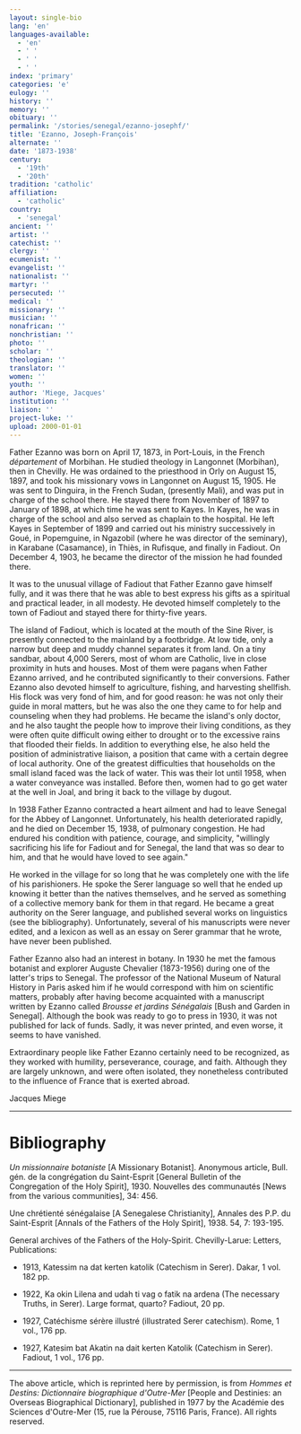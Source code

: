 ```yaml
---
layout: single-bio
lang: 'en'
languages-available:
  - 'en'
  - ' '
  - ' '
  - ' '
index: 'primary'
categories: 'e'
eulogy: ''
history: ''
memory: ''
obituary: ''
permalink: '/stories/senegal/ezanno-josephf/'
title: 'Ezanno, Joseph-François'
alternate: ''
date: '1873-1938'
century:
  - '19th'
  - '20th'
tradition: 'catholic'
affiliation:
  - 'catholic'
country:
  - 'senegal'
ancient: ''
artist: ''
catechist: ''
clergy: ''
ecumenist: ''
evangelist: ''
nationalist: ''
martyr: ''
persecuted: ''
medical: ''
missionary: ''
musician: ''
nonafrican: ''
nonchristian: ''
photo: ''
scholar: ''
theologian: ''
translator: ''
women: ''
youth: ''
author: 'Miege, Jacques'
institution: ''
liaison: ''
project-luke: ''
upload: 2000-01-01
---
```



Father Ezanno was born on April 17, 1873, in Port-Louis, in the French *département* of Morbihan. He studied theology in Langonnet (Morbihan), then in Chevilly. He was ordained to the priesthood in Orly on August 15, 1897, and took his missionary vows in Langonnet on August 15, 1905. He was sent to Dinguira, in the French Sudan, (presently Mali), and was put in charge of the school there. He stayed there from November of 1897 to January of 1898, at which time he was sent to Kayes. In Kayes, he was in charge of the school and also served as chaplain to the hospital. He left Kayes in September of 1899 and carried out his ministry successively in Goué, in Popemguine, in Ngazobil (where he was director of the seminary), in Karabane (Casamance), in Thiès, in Rufisque, and finally in Fadiout. On December 4, 1903, he became the director of the mission he had founded there.

It was to the unusual village of Fadiout that Father Ezanno gave himself fully, and it  was there that he was able to best express his gifts as a spiritual and practical leader, in all modesty. He devoted himself completely to the town of Fadiout and stayed there for thirty-five years.

The island of Fadiout, which is located at the mouth of the Sine River, is presently connected to the mainland by a footbridge. At low tide, only a narrow but deep and muddy channel separates it from land. On a tiny sandbar, about 4,000 Serers, most of whom are Catholic, live in close proximity in huts and houses. Most of them were pagans when Father Ezanno arrived, and he contributed significantly to their conversions. Father Ezanno also devoted himself to agriculture, fishing, and harvesting shellfish. His flock was very fond of him, and for good reason: he was not only their guide in moral matters, but he was also the one they came to for help and counseling when they had problems. He became the island's only doctor, and he also taught the people how to improve their living conditions, as they were often quite difficult owing either to drought or to the excessive rains that flooded their fields. In addition to everything else, he also held the position of administrative liaison, a position that came with a certain degree of local authority. One of the greatest difficulties that households on the small island faced was the lack of water. This was their lot until 1958, when a water conveyance was installed. Before then, women had to go get water at the well in Joal, and bring it back to the village by dugout.

In 1938 Father Ezanno contracted a heart ailment and had to leave Senegal for the Abbey of Langonnet. Unfortunately, his health deteriorated rapidly, and he died on December 15, 1938, of pulmonary congestion. He had endured his condition with patience, courage, and simplicity, "willingly sacrificing his life for Fadiout and for Senegal, the land that was so dear to him, and that he would have loved to see again."

He worked in the village for so long that he was completely one with the life of his parishioners. He spoke the Serer language so well that he ended up knowing it better than the natives themselves, and he served as something of a collective memory bank for them in that regard. He became a great authority on the Serer language, and published several works on linguistics (see the bibliography). Unfortunately, several of his manuscripts were never edited, and a lexicon as well as an essay on Serer grammar that he wrote, have never been published.

Father Ezanno also had an interest in botany. In 1930 he met the famous botanist and explorer Auguste Chevalier (1873-1956) during one of the latter's trips to Senegal. The professor of the National Museum of Natural History in Paris asked him if he would correspond with him on scientific matters, probably after having become acquainted with a manuscript written by Ezanno called *Brousse et jardins Sénégalais* [Bush and Garden in Senegal]. Although the book was ready to go to press in 1930, it was not published for lack of funds. Sadly, it was never printed, and even worse, it seems to have vanished.

Extraordinary people like Father Ezanno certainly need to be recognized, as they worked with humility, perseverance, courage, and faith. Although they are largely unknown, and were often isolated, they nonetheless contributed to the influence of France that is exerted abroad.

Jacques Miege

---

# Bibliography

*Un missionnaire botaniste* [A Missionary Botanist]. Anonymous article, Bull. gén. de la congrégation du Saint-Esprit [General Bulletin of the Congregation of the Holy Spirit], 1930. Nouvelles des communautés [News from the various communities], 34: 456.

Une chrétienté sénégalaise [A Senegalese Christianity], Annales des P.P. du Saint-Esprit [Annals of the Fathers of the Holy Spirit], 1938. 54, 7: 193-195.

General archives of the Fathers of the Holy-Spirit. Chevilly-Larue: Letters, Publications:

- 1913, Katessim na dat kerten katolik (Catechism in Serer). Dakar, 1 vol. 182 pp.

- 1922, Ka okin Lilena and udah ti vag o fatik na ardena (The necessary Truths, in Serer). Large format, quarto? Fadiout, 20 pp.

- 1927, Catéchisme sérère illustré (illustrated Serer catechism). Rome, 1 vol., 176 pp.

- 1927, Katesim bat Akatin na dait kerten Katolik (Catechism in Serer). Fadiout, 1 vol., 176 pp.

---

The above article, which is reprinted here by permission, is from *Hommes et Destins: Dictionnaire biographique d'Outre-Mer* [People and Destinies: an Overseas Biographical Dictionary], published in 1977 by the Académie des Sciences d'Outre-Mer (15, rue la Pérouse, 75116 Paris, France). All rights reserved.